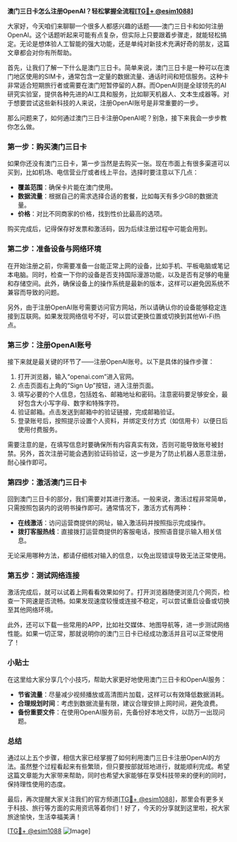 **澳门三日卡怎么注册OpenAI？轻松掌握全流程[[TG💪+ @esim1088](https://t.me/s/esim1088)]**

大家好，今天咱们来聊聊一个很多人都感兴趣的话题——澳门三日卡和如何注册OpenAI。这个话题听起来可能有点复杂，但实际上只要跟着步骤走，就能轻松搞定。无论是想体验人工智能的强大功能，还是单纯对新技术充满好奇的朋友，这篇文章都会对你有所帮助。

首先，让我们了解一下什么是澳门三日卡。简单来说，澳门三日卡是一种可以在澳门地区使用的SIM卡，通常包含一定量的数据流量、通话时间和短信服务。这种卡非常适合短期旅行者或需要在澳门短暂停留的人群。而OpenAI则是全球领先的AI研究实验室，提供各种先进的AI工具和服务，比如聊天机器人、文本生成器等。对于想要尝试这些新科技的人来说，注册OpenAI账号是非常重要的一步。

那么问题来了，如何通过澳门三日卡注册OpenAI呢？别急，接下来我会一步步教你怎么做。

### 第一步：购买澳门三日卡

如果你还没有澳门三日卡，第一步当然是去购买一张。现在市面上有很多渠道可以买到，比如机场、电信营业厅或者线上平台。选择时要注意以下几点：

- **覆盖范围**：确保卡片能在澳门使用。
- **数据流量**：根据自己的需求选择合适的套餐，比如每天有多少GB的数据流量。
- **价格**：对比不同商家的价格，找到性价比最高的选项。

购买完成后，记得保存好发票和激活码，因为后续注册过程中可能会用到。

### 第二步：准备设备与网络环境

在开始注册之前，你需要准备一台能正常上网的设备，比如手机、平板电脑或笔记本电脑。同时，检查一下你的设备是否支持国际漫游功能，以及是否有足够的电量和存储空间。此外，确保设备上的操作系统是最新的版本，这样可以避免因系统不兼容而导致的问题。

另外，由于注册OpenAI账号需要访问官方网站，所以请确认你的设备能够稳定连接到互联网。如果发现网络信号不好，可以尝试更换位置或切换到其他Wi-Fi热点。

### 第三步：注册OpenAI账号

接下来就是最关键的环节了——注册OpenAI账号。以下是具体的操作步骤：

1. 打开浏览器，输入“openai.com”进入官网。
2. 点击页面右上角的“Sign Up”按钮，进入注册页面。
3. 填写必要的个人信息，包括姓名、邮箱地址和密码。注意密码要足够安全，最好包含大小写字母、数字和特殊字符。
4. 验证邮箱。点击发送到邮箱中的验证链接，完成邮箱验证。
5. 登录账号后，按照提示设置个人资料，并绑定支付方式（如信用卡）以便日后使用付费服务。

需要注意的是，在填写信息时要确保所有内容真实有效，否则可能导致账号被封禁。另外，首次注册可能会遇到验证码验证，这一步是为了防止机器人恶意注册，耐心操作即可。

### 第四步：激活澳门三日卡

回到澳门三日卡的部分，我们需要对其进行激活。一般来说，激活过程非常简单，只需按照包装内的说明书操作即可。通常情况下，激活方式有两种：

- **在线激活**：访问运营商提供的网址，输入激活码并按照指示完成操作。
- **拨打客服热线**：直接拨打运营商提供的客服电话，按照语音提示输入相关信息。

无论采用哪种方法，都请仔细核对输入的信息，以免出现错误导致无法正常使用。

### 第五步：测试网络连接

激活完成后，就可以试着上网看看效果如何了。打开浏览器随便浏览几个网页，检查一下网速是否流畅。如果发现速度较慢或连接不稳定，可以尝试重启设备或切换至其他网络环境。

此外，还可以下载一些常用的APP，比如社交媒体、地图导航等，进一步测试网络性能。如果一切正常，那就说明你的澳门三日卡已经成功激活并且可以正常使用了！

### 小贴士

在这里给大家分享几个小技巧，帮助大家更好地使用澳门三日卡和OpenAI服务：

- **节省流量**：尽量减少视频播放或高清图片加载，这样可以有效降低数据消耗。
- **合理规划时间**：考虑到数据流量有限，建议合理安排上网时间，避免浪费。
- **备份重要文件**：在使用OpenAI服务前，先备份好本地文件，以防万一出现问题。

### 总结

通过以上五个步骤，相信大家已经掌握了如何利用澳门三日卡注册OpenAI的方法。虽然整个过程看起来有些繁琐，但只要按部就班地进行，就能顺利完成。希望这篇文章能为大家带来帮助，同时也希望大家能够在享受科技带来的便利的同时，保持理性使用的态度。

最后，再次提醒大家关注我们的官方频道[[TG💪+ @esim1088](https://t.me/s/esim1088)]，那里会有更多关于科技、旅行等方面的实用资讯等着你们！好了，今天的分享就到这里啦，祝大家旅途愉快，生活幸福美满！

[[TG💪+ @esim1088](https://t.me/s/esim1088) ![Image](https://i.postimg.cc/4NQfJmqS/Snipaste-2025-05-13-00-14-12.png)]